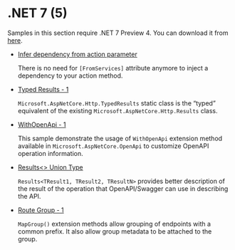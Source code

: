 # .NET 7 (5)

Samples in this section require .NET 7 Preview 4. You can download it from [here](https://dotnet.microsoft.com/en-us/download/dotnet/7.0).

* [Infer dependency from action parameter](mvc-infer-dependency-from-action)

  There is no need for `[FromServices]` attribute anymore to inject a dependency to your action method.

* [Typed Results - 1](typed-results-1)
  
  `Microsoft.AspNetCore.Http.TypedResults` static class is the “typed” equivalent of the existing `Microsoft.AspNetCore.Http.Results` class.

* [WithOpenApi - 1](openapi-1)

  This sample demonstrate the usage of `WithOpenApi` extension method available in  `Microsoft.AspNetCore.OpenApi` to customize OpenAPI operation information.

* [Results<> Union Type](openapi-2)

  `Results<TResult1, TResult2, TResultN>` provides better description of the result of the operation that OpenAPI/Swagger can use in describing the API.

* [Route Group - 1](map-group-1)

  `MapGroup()` extension methods allow grouping of endpoints with a common prefix. It also allow group metadata to be attached to the group.